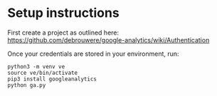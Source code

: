 # Setup instructions

First create a project as outlined here: https://github.com/debrouwere/google-analytics/wiki/Authentication

Once your credentials are stored in your environment, run:

    python3 -m venv ve
    source ve/bin/activate
    pip3 install googleanalytics
    python ga.py
